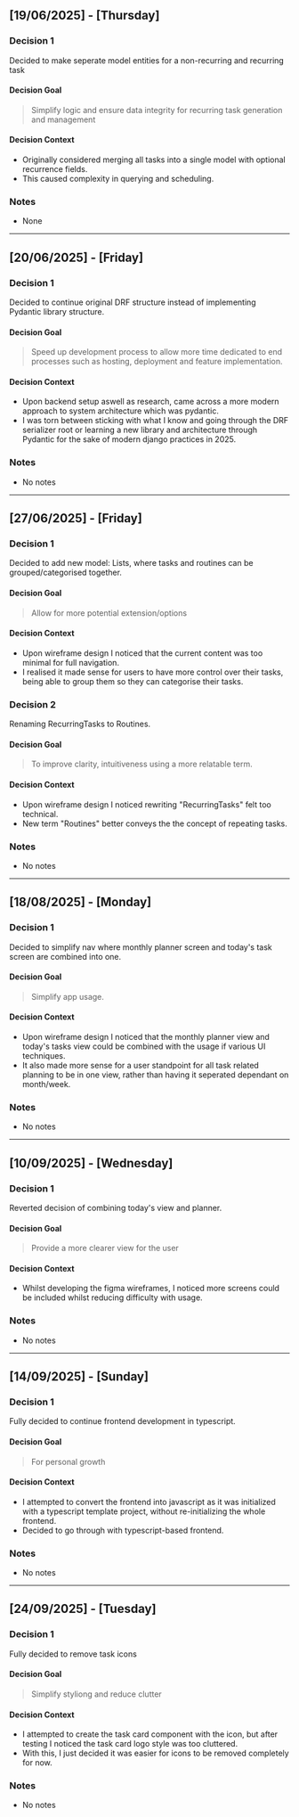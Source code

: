 ## [19/06/2025] - [Thursday]

### Decision 1
Decided to make seperate model entities for a non-recurring and recurring task
#### Decision Goal
> Simplify logic and ensure data integrity for recurring task generation and management
#### Decision Context
* Originally considered merging all tasks into a single model with optional recurrence fields.
* This caused complexity in querying and scheduling.

### Notes
- None
---
## [20/06/2025] - [Friday]

### Decision 1
Decided to continue original DRF structure instead of implementing Pydantic library structure.
#### Decision Goal
> Speed up development process to allow more time dedicated to end processes such as hosting, deployment and feature implementation.
#### Decision Context
* Upon backend setup aswell as research, came across a more modern approach to system architecture which was pydantic.
* I was torn between sticking with what I know and going through the DRF serializer root or learning a new library and architecture through Pydantic for the sake of modern django practices in 2025.

### Notes
- No notes
---
## [27/06/2025] - [Friday]

### Decision 1
Decided to add new model: Lists, where tasks and routines can be grouped/categorised together.
#### Decision Goal
> Allow for more potential extension/options
#### Decision Context
* Upon wireframe design I noticed that the current content was too minimal for full navigation.
* I realised it made sense for users to have more control over their tasks, being able to group them so they can categorise their tasks.

### Decision 2
Renaming RecurringTasks to Routines.
#### Decision Goal
> To improve clarity, intuitiveness using a more relatable term.
#### Decision Context
* Upon wireframe design I noticed rewriting "RecurringTasks" felt too technical.
* New term "Routines" better conveys the the concept of repeating tasks.

### Notes
- No notes
---
## [18/08/2025] - [Monday]

### Decision 1
Decided to simplify nav where monthly planner screen and today's task screen are combined into one.
#### Decision Goal
> Simplify app usage.
#### Decision Context
* Upon wireframe design I noticed that the monthly planner view and today's tasks view could be combined with the usage if various UI techniques.
* It also made more sense for a user standpoint for all task related planning to be in one view, rather than having it seperated dependant on month/week.

### Notes
- No notes
---
## [10/09/2025] - [Wednesday]

### Decision 1
Reverted decision of combining today's view and planner.
#### Decision Goal
> Provide a more clearer view for the user
#### Decision Context
* Whilst developing the figma wireframes, I noticed more screens could be included whilst reducing difficulty with usage.

### Notes
- No notes
---
## [14/09/2025] - [Sunday]

### Decision 1
Fully decided to continue frontend development in typescript.
#### Decision Goal
> For personal growth
#### Decision Context
* I attempted to convert the frontend into javascript as it was initialized with a typescript template project, without re-initializing the whole frontend.
* Decided to go through with typescript-based frontend.

### Notes
- No notes
---
## [24/09/2025] - [Tuesday]

### Decision 1
Fully decided to remove task icons
#### Decision Goal
> Simplify styliong and reduce clutter
#### Decision Context
* I attempted to create the task card component with the icon, but after testing I noticed the task card logo style was too cluttered.
* With this, I just decided it was easier for icons to be removed completely for now.

### Notes
- No notes